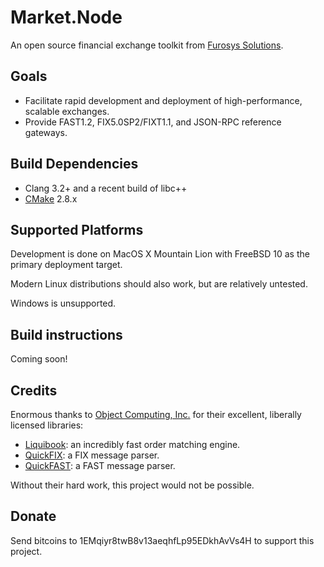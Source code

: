 Market.Node
============

An open source financial exchange toolkit from [Furosys Solutions](http://www.furosys.com/).

## Goals
* Facilitate rapid development and deployment of high-performance, scalable exchanges.
* Provide FAST1.2, FIX5.0SP2/FIXT1.1, and JSON-RPC reference gateways.

## Build Dependencies
* Clang 3.2+ and a recent build of libc++
* [CMake](http://www.cmake.org) 2.8.x

## Supported Platforms
Development is done on MacOS X Mountain Lion with FreeBSD 10 as the primary deployment target.

Modern Linux distributions should also work, but are relatively untested. 

Windows is unsupported. 

## Build instructions
Coming soon!

## Credits
Enormous thanks to [Object Computing, Inc.](http://www.ociweb.com/) for their excellent, liberally licensed libraries:

* [Liquibook](https://github.com/objectcomputing/liquibook): an incredibly fast order matching engine.
* [QuickFIX](http://www.quickfixengine.org/): a FIX message parser. 
* [QuickFAST](https://code.google.com/p/quickfast/): a FAST message parser.

Without their hard work, this project would not be possible. 

## Donate

Send bitcoins to 1EMqiyr8twB8v13aeqhfLp95EDkhAvVs4H to support this project.

